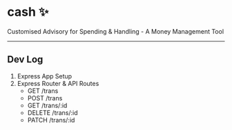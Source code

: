 # cash ✨

Customised Advisory for Spending &amp; Handling - A Money Management Tool

---

## Dev Log

1. Express App Setup
2. Express Router & API Routes
   - GET /trans
   - POST /trans
   - GET /trans/:id
   - DELETE /trans/:id
   - PATCH /trans/:id
